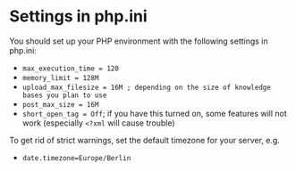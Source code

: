 # Settings in php.ini

You should set up your PHP environment with the following settings in php.ini:
  * `max_execution_time = 120`
  * `memory_limit = 128M`
  * `upload_max_filesize = 16M ; depending on the size of knowledge bases you plan to use`
  * `post_max_size = 16M`
  * `short_open_tag = Off`; if you have this turned on, some features will not work (especially `<?xml` will cause trouble)

To get rid of strict warnings, set the default timezone for your server, e.g.
  * `date.timezone=Europe/Berlin`